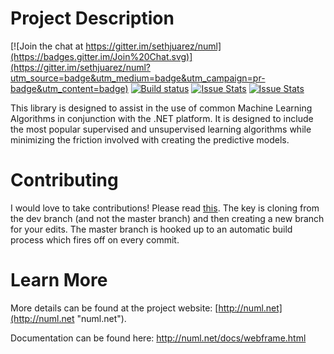 # Project Description

[![Join the chat at https://gitter.im/sethjuarez/numl](https://badges.gitter.im/Join%20Chat.svg)](https://gitter.im/sethjuarez/numl?utm_source=badge&utm_medium=badge&utm_campaign=pr-badge&utm_content=badge)
[![Build status](https://ci.appveyor.com/api/projects/status/f2he54f6gq00mtqy/branch/master?svg=true)](https://ci.appveyor.com/project/sethjuarez/numl/branch/master) [![Issue Stats](http://www.issuestats.com/github/sethjuarez/numl/badge/pr?style=flat)](http://www.issuestats.com/github/sethjuarez/numl) [![Issue Stats](http://www.issuestats.com/github/sethjuarez/numl/badge/issue?style=flat)](http://www.issuestats.com/github/sethjuarez/numl) 

This library is designed to assist in the use of common Machine Learning Algorithms in conjunction with the .NET platform. It is designed to include the most popular supervised and unsupervised learning algorithms while minimizing the friction involved with creating the predictive models.

# Contributing
I would love to take contributions! Please read [this](https://guides.github.com/activities/contributing-to-open-source/). The key is cloning from the dev branch (and not the master branch) and then creating a new branch for your edits. The master branch is hooked up to an automatic build process which fires off on every commit. 

# Learn More
More details can be found at the project website: [http://numl.net](http://numl.net "numl.net").

Documentation can be found here: http://numl.net/docs/webframe.html
